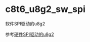 # c8t6_u8g2_sw_spi
软件SPI驱动的u8g2


参考[硬件SPI驱动的u8g2](https://github.com/AagsAags/stm32f103c8t6_u8g2_hw_spi)
